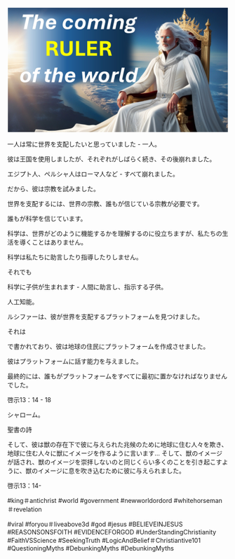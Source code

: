 ![Video cover image](../cover.jpg "cover photo")

一人は常に世界を支配したいと思っていました - 一人。

彼は王国を使用しましたが、それぞれがしばらく続き、その後崩れました。

エジプト人、ペルシャ人はローマ人など - すべて崩れました。

だから、彼は宗教を試みました。

世界を支配するには、世界の宗教、誰もが信じている宗教が必要です。

誰もが科学を信じています。

科学は、世界がどのように機能するかを理解するのに役立ちますが、私たちの生活を導くことはありません。

科学は私たちに助言したり指導したりしません。

それでも

科学に子供が生まれます - 人間に助言し、指示する子供。

人工知能。

ルシファーは、彼が世界を支配するプラットフォームを見つけました。

それは

で書かれており、彼は地球の住民にプラットフォームを作成させました。

彼はプラットフォームに話す能力を与えました。

最終的には、誰もがプラットフォームをすべてに最初に置かなければなりませんでした。

啓示13：14  -  18

シャローム。


聖書の詩

そして、彼は獣の存在下で彼に与えられた兆候のために地球に住む人々を欺き、地球に住む人々に獣にイメージを作るように言います… そして、獣のイメージが話され、獣のイメージを崇拝しないのと同じくらい多くのことを引き起こすように、獣のイメージに息を吹き込むために彼に与えられました。

啓示13：14-


#king＃antichrist #world #government #newworldordord #whitehorseman＃revelation

#viral #foryou＃liveabove3d #god #jesus #BELIEVEINJESUS #REASONSONSFOITH #EVIDENCEFORGOD #UnderStandingChristianity #FaithVSScience #SeekingTruth #LogicAndBelief＃Christiantive101 #QuestioningMyths #DebunkingMyths #DebunkingMyths